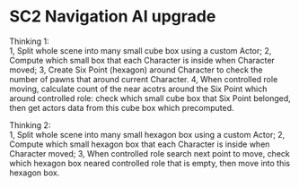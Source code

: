 # SC2 Navigation AI upgrade

Thinking 1:  
1, Split whole scene into many small cube box using a custom Actor;
2, Compute which small box that each Character is inside when Character moved;
3, Create Six Point (hexagon) around Character to check the number of pawns that around current Character.
4, When controlled role moving, calculate count of the near acotrs around the Six Point which around controlled role: check which small cube box that Six Point belonged, then get actors data from this cube box which precomputed.

Thinking 2:  
1, Split whole scene into many small hexagon box using a custom Actor;
2, Compute which small hexagon box that each Character is inside when Character moved;
3, When controlled role search next point to move, check which hexagon box neared controlled role that is empty, then move into this hexagon box.
